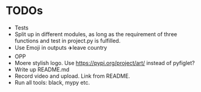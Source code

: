# TODOs
* Tests
* Split up in different modules, as long as the requirement of three functions and test in project.py is fulfilled.
* Use Emoji in outputs ✈️leave country
* OPP
* Moere stylish logo. Use https://pypi.org/project/art/ instead of pyfiglet?
* Write up README.md
* Record video and upload. Link from README.
* Run all tools: black, mypy etc.
